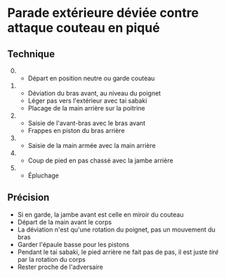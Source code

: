 # Parade extérieure déviée contre attaque couteau en piqué

## Technique
0.  - Départ en position neutre ou garde couteau
1.  - Déviation du bras avant, au niveau du poignet
    - Léger pas vers l'extérieur avec tai sabaki
    - Placage de la main arrière sur la poitrine
2.  - Saisie de l'avant-bras avec le bras avant
    - Frappes en piston du bras arrière
3.  - Saisie de la main armée avec la main arrière
4.  - Coup de pied en pas chassé avec la jambe arrière
5.  - Épluchage

## Précision
- Si en garde, la jambe avant est celle en miroir du couteau
- Départ de la main avant le corps
- La déviation n'est qu'une rotation du poignet, pas un mouvement du bras
- Garder l'épaule basse pour les pistons
- Pendant le tai sabaki, le pied arrière ne fait pas de pas, il est juste *tiré* par la rotation du corps
- Rester proche de l'adversaire
